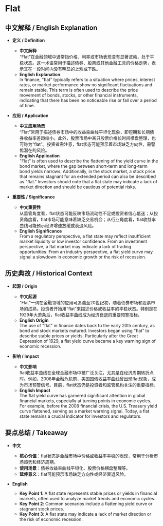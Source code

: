 # Flat

## 中文解释 / English Explanation

* **定义 / Definition**  
  - **中文解释**  
    “Flat”在金融领域中通常指价格、利率或市场表现没有显著波动，处于平稳状态。这一术语常用于描述债券、股票或其他金融工具的价格走势，表示其在一段时间内没有明显的上涨或下跌。  
  - **English Explanation**  
    In finance, "flat" typically refers to a situation where prices, interest rates, or market performance show no significant fluctuations and remain stable. This term is often used to describe the price movement of bonds, stocks, or other financial instruments, indicating that there has been no noticeable rise or fall over a period of time.

* **应用 / Application**  
  - **中文应用场景**  
    “Flat”常用于描述债券市场中的收益率曲线平坦化现象，即短期和长期债券收益率差距缩小。此外，股票市场中某只股票价格长时间横盘整理，也可称为“flat”。投资者需注意，flat状态可能预示着市场缺乏方向性，需警惕潜在的风险。  
  - **English Application**  
    "Flat" is often used to describe the flattening of the yield curve in the bond market, where the gap between short-term and long-term bond yields narrows. Additionally, in the stock market, a stock price that remains stagnant for an extended period can also be described as "flat." Investors should note that a flat state may indicate a lack of market direction and should be cautious of potential risks.

* **重要性 / Significance**  
  - **中文重要性**  
    从监管角度看，flat状态可能反映市场流动性不足或投资者信心低迷；从投资角度看，flat市场可能意味着缺乏交易机会；从行业角度看，flat收益率曲线可能预示经济增速放缓或衰退风险。  
  - **English Significance**  
    From a regulatory perspective, a flat state may reflect insufficient market liquidity or low investor confidence. From an investment perspective, a flat market may indicate a lack of trading opportunities. From an industry perspective, a flat yield curve may signal a slowdown in economic growth or the risk of recession.

## 历史典故 / Historical Context

* **起源 / Origin**  
  - **中文起源**  
    “Flat”一词在金融领域的应用可追溯至20世纪初，随着债券市场和股票市场的成熟，投资者开始用“flat”来描述价格或收益率的平稳状态。特别是在1929年大萧条后，flat收益率曲线成为经济衰退的重要预警指标。  
  - **English Origin**  
    The use of "flat" in finance dates back to the early 20th century, as bond and stock markets matured. Investors began using "flat" to describe stable prices or yields. Particularly after the Great Depression of 1929, a flat yield curve became a key warning sign of economic recession.

* **影响 / Impact**  
  - **中文影响**  
    flat收益率曲线在全球金融市场中被广泛关注，尤其是在经济周期转折点时。例如，2008年金融危机前，美国国债收益率曲线曾出现flat现象，成为市场预警信号。目前，flat状态仍是投资者和监管机构关注的重要指标。  
  - **English Impact**  
    The flat yield curve has garnered significant attention in global financial markets, especially at turning points in economic cycles. For example, before the 2008 financial crisis, the U.S. Treasury yield curve flattened, serving as a market warning signal. Today, a flat state remains a crucial indicator for investors and regulators.

## 要点总结 / Takeaway

* **中文**  
  - **核心价值**：flat状态是金融市场中价格或收益率平稳的表现，常用于分析市场趋势和经济周期。  
  - **使用场景**：债券收益率曲线平坦化、股票价格横盘整理等。  
  - **延伸意义**：flat可能预示市场缺乏方向性或经济衰退风险。  

* **English**  
  - **Key Point 1**: A flat state represents stable prices or yields in financial markets, often used to analyze market trends and economic cycles.  
  - **Key Point 2**: Common scenarios include a flattening yield curve or stagnant stock prices.  
  - **Key Point 3**: A flat state may indicate a lack of market direction or the risk of economic recession.